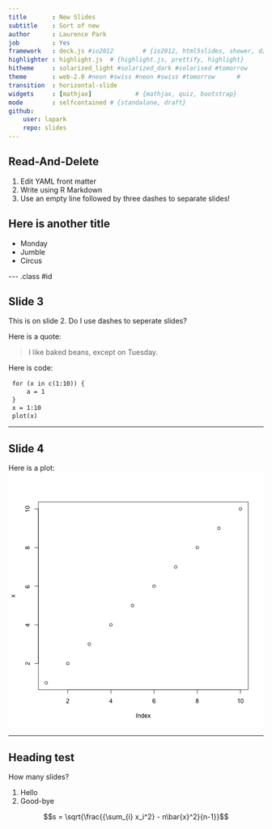 ```yaml
---
title       : New Slides
subtitle    : Sort of new
author      : Laurence Park
job         : Yes
framework   : deck.js #io2012        # {io2012, html5slides, shower, dzslides, ...}
highlighter : highlight.js  # {highlight.js, prettify, highlight}
hitheme     : solarized_light #solarized_dark #solarised #tomorrow
theme       : web-2.0 #neon #swiss #neon #swiss #tomorrow      # 
transition  : horizontal-slide
widgets     : [mathjax]            # {mathjax, quiz, bootstrap}
mode        : selfcontained # {standalone, draft}
github:
    user: lapark
    repo: slides
---
```



## Read-And-Delete

1. Edit YAML front matter
2. Write using R Markdown
3. Use an empty line followed by three dashes to separate slides!

## Here is another title

- Monday
- Jumble
- Circus

--- .class #id 

## Slide 3


This is on slide 2. Do I use dashes to seperate slides?

Here is a quote:
> I like baked beans,
> except on Tuesday.

Here is code:

     for (x in c(1:10)) {
         a = 1
	 }
	 x = 1:10
	 plot(x)


---

## Slide 4


Here is a plot:
![plot of chunk simpleplot2](figure/simpleplot2.png) 


---

## Heading test

How many slides?

1. Hello
2. Good-bye

$$s = \sqrt{\frac{{\sum_{i} x_i^2} - n\bar{x}^2}{n-1}}$$

